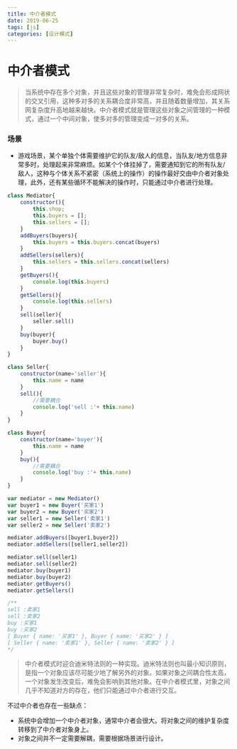 ```yaml
---
title: 中介者模式
date: 2019-06-25
tags: [js]
categories: [设计模式]
---
```

# 中介者模式
> 当系统中存在多个对象，并且这些对象的管理非常复杂时，难免会形成网状的交叉引用，这种多对多的关系耦合度非常高，并且随着数量增加，其关系网复杂度升高地越来越快。中介者模式就是管理这些对象之间管理的一种模式，通过一个中间对象，使多对多的管理变成一对多的关系。

### 场景
- 游戏场景，某个单独个体需要维护它的队友/敌人的信息，当队友/地方信息非常多时，处理起来非常麻烦。如某个个体挂掉了，需要通知到它的所有队友/敌人，这种与个体关系不紧密（系统上的操作）的操作最好交由中介者对象处理，此外，还有某些循环不能解决的操作时，只能通过中介者进行处理。

```js
class Mediator{
    constructor(){
        this.shop;
        this.buyers = [];
        this.sellers = [];
    }
    addBuyers(buyers){
        this.buyers = this.buyers.concat(buyers)
    }
    addSellers(sellers){
        this.sellers = this.sellers.concat(sellers)
    }
    getBuyers(){
        console.log(this.buyers)
    }
    getSellers(){
        console.log(this.sellers)
    }
    sell(seller){
        seller.sell()
    }
    buy(buyer){
        buyer.buy()
    }
}

class Seller{
    constructor(name='seller'){
        this.name = name
    }
    sell(){
        //需要耦合
        console.log('sell :'+ this.name)
    }
}

class Buyer{
    constructor(name='buyer'){
        this.name = name
    }
    buy(){
        //需要耦合
        console.log('buy :'+ this.name)
    }
}

var mediator = new Mediator()
var buyer1 = new Buyer('买家1')
var buyer2 = new Buyer('买家2')
var seller1 = new Seller('卖家1')
var seller2 = new Seller('卖家2')

mediator.addBuyers([buyer1,buyer2])
mediator.addSellers([seller1,seller2])

mediator.sell(seller1)
mediator.sell(seller2)
mediator.buy(buyer1)
mediator.buy(buyer2)
mediator.getBuyers()
mediator.getSellers()

/** 
sell :卖家1
sell :卖家2
buy :买家1
buy :买家2
[ Buyer { name: '买家1' }, Buyer { name: '买家2' } ]
[ Seller { name: '卖家1' }, Seller { name: '卖家2' } ]
*/
```

> 中介者模式时迎合迪米特法则的一种实现。迪米特法则也叫最小知识原则，是指一个对象应该尽可能少地了解另外的对象。如果对象之间耦合性太高，一个对象发生改变后，难免会影响到其他对象。在中介者模式里，对象之间几乎不知道对方的存在，他们只能通过中介者进行交互。

不过中介者也存在一些缺点：
- 系统中会增加一个中介者对象，通常中介者会很大。将对象之间的维护复杂度转移到了中介者对象身上。
- 对象之间并不一定需要解耦，需要根据场景进行设计。